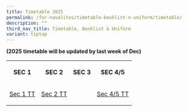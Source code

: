 ```yaml
---
title: Timetable 2025
permalink: /for-navalites/timetable-booklist-n-uniform/timetable/
description: ""
third_nav_title: Timetable, Booklist & Uniform
variant: tiptap
---
```

<p></p>
<p><strong>(2025 timetable will be updated by last week of Dec)</strong>
</p>
<table style="minWidth: 100px">
<colgroup>
<col>
<col>
<col>
<col>
</colgroup>
<tbody>
<tr>
<th rowspan="1" colspan="1">
<p><strong>SEC 1</strong>
</p>
</th>
<th rowspan="1" colspan="1">
<p><strong>SEC 2</strong>
</p>
</th>
<th rowspan="1" colspan="1">
<p><strong>SEC 3</strong>
</p>
</th>
<th rowspan="1" colspan="1">
<p><strong>SEC 4/5</strong>
</p>
</th>
</tr>
<tr>
<td rowspan="1" colspan="1">
<p><a href="/files/2025 T1 TT/2025_Sec_1_TT_v1.pdf" rel="noopener nofollow" target="_blank">Sec 1 TT</a>
</p>
</td>
<td rowspan="1" colspan="1">
<p><a href="/files/2025 T1 TT/2025_Sec_2_TT_v1.pdf" rel="noopener nofollow" target="_blank">Sec 2 TT</a>
</p>
</td>
<td rowspan="1" colspan="1">
<p></p>
</td>
<td rowspan="1" colspan="1">
<p><a href="/files/2025 T1 TT/2025_Sec_4_5_TT_v1.pdf" rel="noopener nofollow" target="_blank">Sec 4/5 TT</a>
</p>
</td>
</tr>
</tbody>
</table>
<p></p>
<p></p>
<p></p>
<p></p>
<p></p>
<p>
<br>
</p>